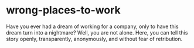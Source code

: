 # wrong-places-to-work
Have you ever had a dream of working for a company, only to have this dream turn into a nightmare? Well, you are not alone. Here, you can tell this story openly, transparently, anonymously, and without fear of retribution.
